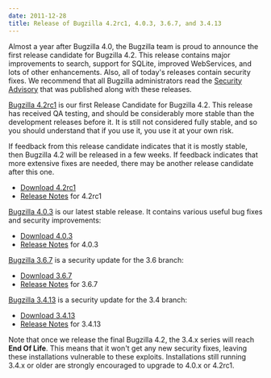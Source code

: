 ```yaml
---
date: 2011-12-28
title: Release of Bugzilla 4.2rc1, 4.0.3, 3.6.7, and 3.4.13
---
```


Almost a year after Bugzilla 4.0, the Bugzilla team is proud to announce the first release candidate for Bugzilla 4.2. This release contains major improvements to search, support for SQLite, improved WebServices, and lots of other enhancements. Also, all of today's releases contain security fixes. We recommend that all Bugzilla administrators read the [Security Advisory](../security/3.4.12/) that was published along with these releases.

[Bugzilla 4.2rc1](../releases/4.2/) is our first Release Candidate for Bugzilla 4.2\. This release has received QA testing, and should be considerably more stable than the development releases before it. It is still not considered fully stable, and so you should understand that if you use it, you use it at your own risk.

If feedback from this release candidate indicates that it is mostly stable, then Bugzilla 4.2 will be released in a few weeks. If feedback indicates that more extensive fixes are needed, there may be another release candidate after this one.

*   [Download 4.2rc1](../download/#v42)
*   [Release Notes](../releases/4.2/release-notes.html) for 4.2rc1

[Bugzilla 4.0.3](../releases/4.0.3/) is our latest stable release. It contains various useful bug fixes and security improvements:

*   [Download 4.0.3](../download/#v40)
*   [Release Notes](../releases/4.0.3/release-notes.html) for 4.0.3

[Bugzilla 3.6.7](../releases/3.6.7/) is a security update for the 3.6 branch:

*   [Download 3.6.7](../download/#v36)
*   [Release Notes](../releases/3.6.7/release-notes.html) for 3.6.7

[Bugzilla 3.4.13](../releases/3.4.13/) is a security update for the 3.4 branch:

*   [Download 3.4.13](../download/#v34)
*   [Release Notes](../releases/3.4.13/release-notes.html) for 3.4.13

Note that once we release the final Bugzilla 4.2, the 3.4.x series will reach **End Of Life**. This means that it won't get any new security fixes, leaving these installations vulnerable to these exploits. Installations still running 3.4.x or older are strongly encouraged to upgrade to 4.0.x or 4.2rc1.

